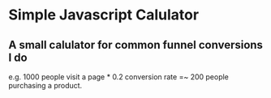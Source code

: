 # Simple Javascript Calulator

## A small calulator for common funnel conversions I do

e.g. 1000 people visit a page * 0.2 conversion rate =~ 200 people purchasing a product. 